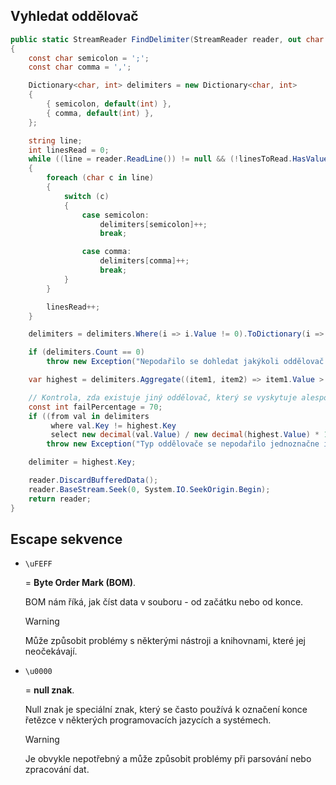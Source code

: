 ## Vyhledat oddělovač

```c#
public static StreamReader FindDelimiter(StreamReader reader, out char delimiter, int? linesToRead = null)
{
    const char semicolon = ';';
    const char comma = ',';

    Dictionary<char, int> delimiters = new Dictionary<char, int>
    {
        { semicolon, default(int) },
        { comma, default(int) },
    };

    string line;
    int linesRead = 0;
    while ((line = reader.ReadLine()) != null && (!linesToRead.HasValue || linesRead < linesToRead.Value))
    {
        foreach (char c in line)
        {
            switch (c)
            {
                case semicolon:
                    delimiters[semicolon]++;
                    break;

                case comma:
                    delimiters[comma]++;
                    break;
            }
        }

        linesRead++;
    }

    delimiters = delimiters.Where(i => i.Value != 0).ToDictionary(i => i.Key, i => i.Value);

    if (delimiters.Count == 0)
        throw new Exception("Nepodařilo se dohledat jakýkoli oddělovač.");

    var highest = delimiters.Aggregate((item1, item2) => item1.Value > item2.Value ? item1 : item2);

	// Kontrola, zda existuje jiný oddělovač, který se vyskytuje alespoň v 70% případů jako nejčastější oddělovač
    const int failPercentage = 70;
    if ((from val in delimiters
         where val.Key != highest.Key
         select new decimal(val.Value) / new decimal(highest.Value) * 100).Any(diff => diff >= failPercentage))
        throw new Exception("Typ oddělovače se nepodařilo jednoznačne identifikovat.");

    delimiter = highest.Key;

    reader.DiscardBufferedData();
    reader.BaseStream.Seek(0, System.IO.SeekOrigin.Begin);
    return reader;
}
```

## Escape sekvence

- `\uFEFF` 
 
    = **Byte Order Mark (BOM)**. 

    BOM nám říká, jak číst data v souboru - od začátku nebo od konce. 
	
    > [!WARNING]
    > Může způsobit problémy s některými nástroji a knihovnami, které jej neočekávají.

- `\u0000` 

  = **null znak**. 

  Null znak je speciální znak, který se často používá k označení konce řetězce v některých programovacích jazycích a systémech. 

  > [!WARNING]
  > Je obvykle nepotřebný a může způsobit problémy při parsování nebo zpracování dat.